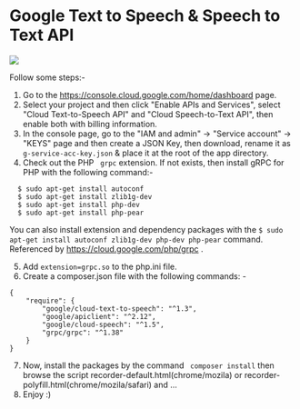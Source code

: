 # Google Text to Speech &amp; Speech to Text API

<img src="https://github.com/souravmsh/google-speech-recognition/blob/main/preview.png"/>

Follow some steps:- 

1. Go to the https://console.cloud.google.com/home/dashboard page.
2. Select your project and then click "Enable APIs and Services", select "Cloud Text-to-Speech API" and "Cloud Speech-to-Text API", then enable both with billing information.
3. In the console page, go to the "IAM and admin" -> "Service account" -> "KEYS" page and then create a JSON Key, then download, rename it as ```g-service-acc-key.json``` & place it at the root of the app directory.
4. Check out the PHP `` grpc`` extension. If not exists, then install gRPC for PHP with the following command:-
```
  $ sudo apt-get install autoconf
  $ sudo apt-get install zlib1g-dev
  $ sudo apt-get install php-dev 
  $ sudo apt-get install php-pear
```
You can also install extension and dependency packages with the ```$ sudo apt-get install autoconf zlib1g-dev php-dev php-pear``` command. Referenced by https://cloud.google.com/php/grpc .

5. Add ```extension=grpc.so``` to the php.ini file.
6. Create a composer.json file with the following commands: -
```
{
    "require": {
        "google/cloud-text-to-speech": "^1.3",
        "google/apiclient": "^2.12",
        "google/cloud-speech": "^1.5",
        "grpc/grpc": "^1.38"
    }
}
```
7. Now, install the packages by the command ``` composer install``` then browse the script recorder-default.html(chrome/mozila) or recorder-polyfill.html(chrome/mozila/safari) and ...
8. Enjoy :)



